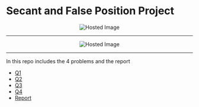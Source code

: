 # Secant and False Position Project 
<Secant method>
<div align="center">
  <img src="https://media.geeksforgeeks.org/wp-content/uploads/20200723153051/U1.png" alt="Hosted Image" />
</div>

---

<Regula Falsi>
<div align="center">
  <img src="https://kilyos.ee.bilkent.edu.tr/~microwave/programs/utilities/numeric1/MRegula_files/image038.jpg" alt="Hosted Image" />
</div>

---

In this repo includes the 4 problems and the report 
- [Q1](./Q1.py) 
- [Q2](./Q2.py)
- [Q3](./Q3.py)
- [Q4](./Q4.py)
- [Report](./Report.pdf) 


